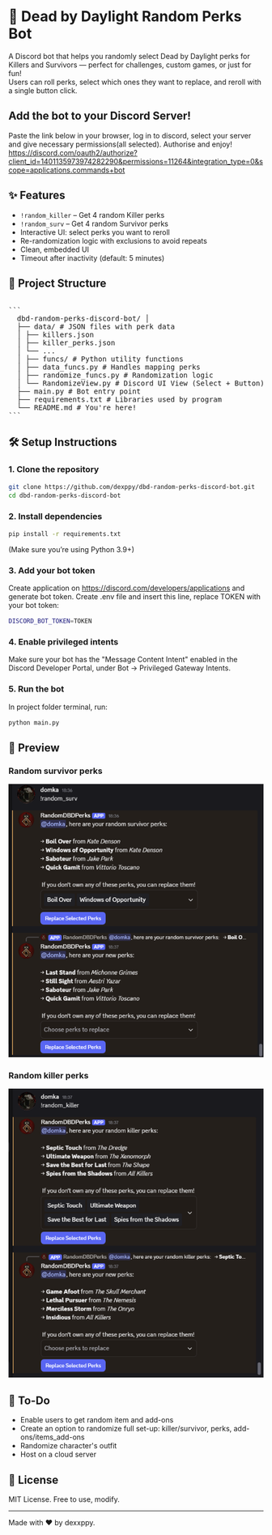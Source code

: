# 🎲 Dead by Daylight Random Perks Bot

A Discord bot that helps you randomly select Dead by Daylight perks for Killers and Survivors — perfect for challenges, custom games, or just for fun!  
Users can roll perks, select which ones they want to replace, and reroll with a single button click.

## Add the bot to your Discord Server!
Paste the link below in your browser, log in to discord, select your server and give necessary permissions(all selected). Authorise and enjoy!
https://discord.com/oauth2/authorize?client_id=1401135973974282290&permissions=11264&integration_type=0&scope=applications.commands+bot

## ✨ Features

- `!random_killer` – Get 4 random Killer perks
- `!random_surv` – Get 4 random Survivor perks
- Interactive UI: select perks you want to reroll
- Re-randomization logic with exclusions to avoid repeats
- Clean, embedded UI
- Timeout after inactivity (default: 5 minutes)

## 📁 Project Structure
<pre lang="markdown"> 
``` 
  dbd-random-perks-discord-bot/ │ 
  ├── data/ # JSON files with perk data 
  │ ├── killers.json
  │ ├── killer_perks.json
  │ └── ... 
  │ ├── funcs/ # Python utility functions
  │ ├── data_funcs.py # Handles mapping perks 
  │ ├── randomize_funcs.py # Randomization logic
  │ └── RandomizeView.py # Discord UI View (Select + Button) 
  ├── main.py # Bot entry point 
  ├── requirements.txt # Libraries used by program
  └── README.md # You're here! 
```
</pre>

## 🛠️ Setup Instructions

### 1. Clone the repository

```bash
git clone https://github.com/dexppy/dbd-random-perks-discord-bot.git
cd dbd-random-perks-discord-bot
```
### 2. Install dependencies
```bash
pip install -r requirements.txt
```
(Make sure you’re using Python 3.9+)

### 3. Add your bot token
Create application on https://discord.com/developers/applications and generate bot token. Create .env file and insert this line, replace TOKEN with your bot token:
```bash
DISCORD_BOT_TOKEN=TOKEN
```

### 4. Enable privileged intents
Make sure your bot has the "Message Content Intent" enabled in the Discord Developer Portal, under Bot → Privileged Gateway Intents.

### 5. Run the bot
In project folder terminal, run:
```bash
python main.py
```

## 📸 Preview
### Random survivor perks
![Survivor perks](screenshots/random_surv.png)

### Random killer perks
![Killer perks](screenshots/random_killer.png)

## 📌 To-Do
- Enable users to get random item and add-ons
- Create an option to randomize full set-up: killer/survivor, perks, add-ons/items_add-ons
- Randomize character's outfit
- Host on a cloud server

## 📄 License
MIT License. Free to use, modify.

---

Made with ❤️ by dexxppy.

